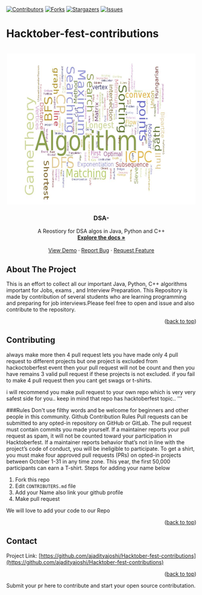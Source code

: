 
<div id="top"></div>

[![Contributors][contributors-shield]][contributors-url]
[![Forks][forks-shield]][forks-url]
[![Stargazers][stars-shield]][stars-url]
[![Issues][issues-shield]][issues-url]


# Hacktober-fest-contributions

<br />
<div align="center">
  <a href="https://github.com/ajadityajoshi/Hacktober-fest-contributions">
    <img src="images/algo.jpg" alt="Logo" width="500" height="400">
  </a>

  <h3 align="center">DSA-</h3>

  <p align="center">
    A Reostiory for DSA algos in Java, Python and C++
    <br />
    <a href="https://github.com/ajadityajoshi/Hacktober-fest-contributions"><strong>Explore the docs »</strong></a>
    <br />
    <br />
    <a href="https://github.com/ajadityajoshi/Hacktober-fest-contributions">View Demo</a>
    ·
    <a href="https://github.com/ajadityajoshi/Hacktober-fest-contributions/issues">Report Bug</a>
    ·
    <a href="https://github.com/ajadityajoshi/Hacktober-fest-contributions/issues	">Request Feature</a>
  </p>
</div>


<!-- ABOUT THE PROJECT -->
## About The Project


This is an effort to collect all our important Java, Python, C++ algorithms important for Jobs, exams , and Interview Preparation. This Repository is made by contribution of several students who are learning programming and preparing for job interviews.Please feel free to open and issue and also contribute to the repository.
<p align="right">(<a href="#top">back to top</a>)</p>

<!-- CONTRIBUTING -->
## Contributing



always make more then 4 pull request
lets you have made only 4 pull request to different projects
but one project is excluded from hackoctoberfest event then your pull request will not be count and 
then you have remains 3 valid pull request if these projects is not excluded.
if you fail to make 4 pull request then you cant get swags or t-shirts.

i will recommend you make pull request to your own repo which is very very safest side for you..
keep in mind that repo has hacktoberfest topic..
'''

###Rules
Don't use filthy words and be welcome for beginners and other people in this community.
Github Contribution Rules
Pull requests can be submitted to any opted-in repository on GitHub or GitLab.
The pull request must contain commits you made yourself.
If a maintainer reports your pull request as spam, it will not be counted toward your participation in Hacktoberfest.
If a maintainer reports behavior that’s not in line with the project’s code of conduct, you will be ineligible to participate.
To get a shirt, you must make four approved pull requests (PRs) on opted-in projects between October 1-31 in any time zone.
This year, the first 50,000 participants can earn a T-shirt.
Steps for adding your name below

1. Fork this repo
2. Edit `CONTRIBUTERS.md` file
3. Add your Name also link your github profile
4. Make pull request

We will love to add your code to our Repo
<p align="right">(<a href="#top">back to top</a>)</p>

<!-- CONTACT -->
## Contact

 

Project Link: [https://github.com/ajadityajoshi/Hacktober-fest-contributions](https://github.com/ajadityajoshi/Hacktober-fest-contributions)

<p align="right">(<a href="#top">back to top</a>)</p>



<!-- MARKDOWN LINKS & IMAGES -->
<!-- https://www.markdownguide.org/basic-syntax/#reference-style-links -->
[contributors-shield]: https://img.shields.io/github/contributors/ajadityajoshi/Hacktober-fest-contributions.svg?style=for-the-badge
[contributors-url]: https://github.com/ajadityajoshi/Hacktober-fest-contributions/contributors
[forks-shield]: https://img.shields.io/github/forks/ajadityajoshi/Hacktober-fest-contributions.svg?style=for-the-badge
[forks-url]: https://github.com/ajadityajoshi/Hacktober-fest-contributions/network/members
[stars-shield]: https://img.shields.io/github/stars/ajadityajoshi/Hacktober-fest-contributions.svg?style=for-the-badge
[stars-url]: https://github.com/ajadityajoshi/Hacktober-fest-contributions/stargazers
[issues-shield]: https://img.shields.io/github/issues/ajadityajoshi/Hacktober-fest-contributions.svg?style=for-the-badge
[issues-url]: https://github.com/ajadityajoshi/Hacktober-fest-contributions/issues

Submit your pr here to contribute and start your open source contributation.

